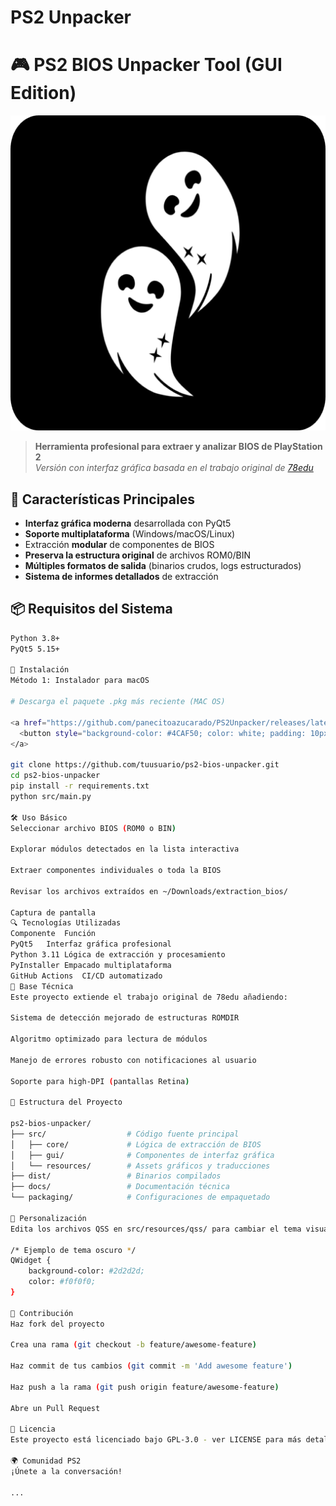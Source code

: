 # PS2 Unpacker
# 🎮 PS2 BIOS Unpacker Tool (GUI Edition)

![Banner del Proyecto](src/resources/icons/png/512.png)

> **Herramienta profesional para extraer y analizar BIOS de PlayStation 2**  
> *Versión con interfaz gráfica basada en el trabajo original de [78edu](https://github.com/78edu/playstation2-bios-extract)*

## 🌟 Características Principales

- **Interfaz gráfica moderna** desarrollada con PyQt5
- **Soporte multiplataforma** (Windows/macOS/Linux)
- Extracción **modular** de componentes de BIOS
- **Preserva la estructura original** de archivos ROM0/BIN
- **Múltiples formatos de salida** (binarios crudos, logs estructurados)
- **Sistema de informes detallados** de extracción

## 📦 Requisitos del Sistema

```bash
Python 3.8+
PyQt5 5.15+

🚀 Instalación
Método 1: Instalador para macOS

# Descarga el paquete .pkg más reciente (MAC OS)

<a href="https://github.com/panecitoazucarado/PS2Unpacker/releases/latest/download/PS2Unpacker.pkg" target="_blank">
  <button style="background-color: #4CAF50; color: white; padding: 10px 20px; border: none; cursor: pointer; font-size: 16px; border-radius: 5px;">Descargar última versión</button>
</a>

git clone https://github.com/tuusuario/ps2-bios-unpacker.git
cd ps2-bios-unpacker
pip install -r requirements.txt
python src/main.py

🛠️ Uso Básico
Seleccionar archivo BIOS (ROM0 o BIN)

Explorar módulos detectados en la lista interactiva

Extraer componentes individuales o toda la BIOS

Revisar los archivos extraídos en ~/Downloads/extraction_bios/

Captura de pantalla
🔍 Tecnologías Utilizadas
Componente	Función
PyQt5	Interfaz gráfica profesional
Python 3.11	Lógica de extracción y procesamiento
PyInstaller	Empacado multiplataforma
GitHub Actions	CI/CD automatizado
🧠 Base Técnica
Este proyecto extiende el trabajo original de 78edu añadiendo:

Sistema de detección mejorado de estructuras ROMDIR

Algoritmo optimizado para lectura de módulos

Manejo de errores robusto con notificaciones al usuario

Soporte para high-DPI (pantallas Retina)

🧩 Estructura del Proyecto

ps2-bios-unpacker/
├── src/                  # Código fuente principal
│   ├── core/             # Lógica de extracción de BIOS
│   ├── gui/              # Componentes de interfaz gráfica
│   └── resources/        # Assets gráficos y traducciones
├── dist/                 # Binarios compilados
├── docs/                 # Documentación técnica
└── packaging/            # Configuraciones de empaquetado

🎨 Personalización
Edita los archivos QSS en src/resources/qss/ para cambiar el tema visual:

/* Ejemplo de tema oscuro */
QWidget {
    background-color: #2d2d2d;
    color: #f0f0f0;
}

🤝 Contribución
Haz fork del proyecto

Crea una rama (git checkout -b feature/awesome-feature)

Haz commit de tus cambios (git commit -m 'Add awesome feature')

Haz push a la rama (git push origin feature/awesome-feature)

Abre un Pull Request

📜 Licencia
Este proyecto está licenciado bajo GPL-3.0 - ver LICENSE para más detalles.

🌍 Comunidad PS2
¡Únete a la conversación!

...
